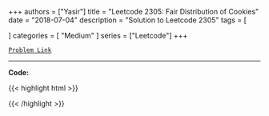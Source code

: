 
+++
authors = ["Yasir"]
title = "Leetcode 2305: Fair Distribution of Cookies"
date = "2018-07-04"
description = "Solution to Leetcode 2305"
tags = [
    
]
categories = [
    "Medium"
]
series = ["Leetcode"]
+++



[`Problem Link`](https://leetcode.com/problems/fair-distribution-of-cookies/description/)

---

**Code:**

{{< highlight html >}}

{{< /highlight >}}

